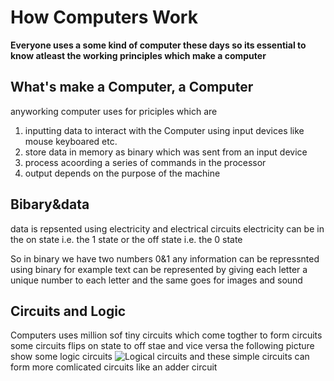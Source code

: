# How Computers Work
**Everyone uses a some kind of computer these days so its essential to know atleast the working principles which make a computer**

## What's make a Computer, a Computer
anyworking computer uses for priciples which are
1. inputting data to interact with the Computer using input devices like mouse keyboared etc.
2. store data in memory as binary which was sent from an input device
3. process acoording a series of commands in the processor
4. output depends on the purpose of the machine 

## Bibary&data
data is repsented using electricity and electrical circuits
electricity can be in the on state i.e. the 1 state or the off state i.e. the 0 state

So in binary we have two numbers 0&1 any information can be repressnted using binary for example text can be represented by giving each letter a unique number to each letter
and the same goes for images and sound
## Circuits and Logic
Computers uses million sof tiny circuits which come togther to form circuits some circuits flips on state to off stae and vice versa
the following picture show some logic circuits ![Logical circuits](https://gyandakids.files.wordpress.com/2016/01/logic-gate1.jpg?w=584) and these simple circuits can form more comlicated circuits like an adder circuit